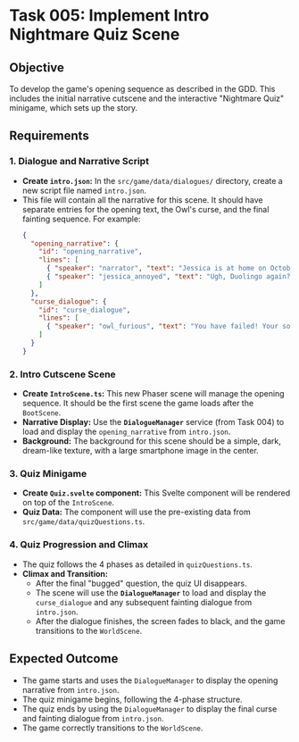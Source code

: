 # Task 005: Implement Intro Nightmare Quiz Scene

## Objective

To develop the game's opening sequence as described in the GDD. This includes the initial narrative cutscene and the interactive "Nightmare Quiz" minigame, which sets up the story.

## Requirements

### 1. Dialogue and Narrative Script

-   **Create `intro.json`:** In the `src/game/data/dialogues/` directory, create a new script file named `intro.json`.
-   This file will contain all the narrative for this scene. It should have separate entries for the opening text, the Owl's curse, and the final fainting sequence. For example:
    ```json
    {
      "opening_narrative": {
        "id": "opening_narrative",
        "lines": [
          { "speaker": "narrator", "text": "Jessica is at home on October 31st..." },
          { "speaker": "jessica_annoyed", "text": "Ugh, Duolingo again?" }
        ]
      },
      "curse_dialogue": {
        "id": "curse_dialogue",
        "lines": [
          { "speaker": "owl_furious", "text": "You have failed! Your soul is forfeit!" }
        ]
      }
    }
    ```

### 2. Intro Cutscene Scene

-   **Create `IntroScene.ts`:** This new Phaser scene will manage the opening sequence. It should be the first scene the game loads after the `BootScene`.
-   **Narrative Display:** Use the **`DialogueManager`** service (from Task 004) to load and display the `opening_narrative` from `intro.json`.
-   **Background:** The background for this scene should be a simple, dark, dream-like texture, with a large smartphone image in the center.

### 3. Quiz Minigame

-   **Create `Quiz.svelte` component:** This Svelte component will be rendered on top of the `IntroScene`.
-   **Quiz Data:** The component will use the pre-existing data from `src/game/data/quizQuestions.ts`.

### 4. Quiz Progression and Climax

-   The quiz follows the 4 phases as detailed in `quizQuestions.ts`.
-   **Climax and Transition:**
    -   After the final "bugged" question, the quiz UI disappears.
    -   The scene will use the **`DialogueManager`** to load and display the `curse_dialogue` and any subsequent fainting dialogue from `intro.json`.
    -   After the dialogue finishes, the screen fades to black, and the game transitions to the `WorldScene`.

## Expected Outcome

-   The game starts and uses the `DialogueManager` to display the opening narrative from `intro.json`.
-   The quiz minigame begins, following the 4-phase structure.
-   The quiz ends by using the `DialogueManager` to display the final curse and fainting dialogue from `intro.json`.
-   The game correctly transitions to the `WorldScene`.
